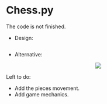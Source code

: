 # Chess.py

The code is not finished.

* Design: <br/>
<div align="center">
  <img src"https://github.com/Milton-Avila/Chess.py/assets/79611719/a98cac4a-4928-4ba4-8eb0-7dc319252e3d"/>
</div>

* Alternative: <br/>
<div align="center">
 <img src="https://github.com/Milton-Avila/Chess.py/assets/79611719/f8672c30-cc3e-4958-9b2c-e65349a23750"/>
</div>

Left to do:
* Add the pieces movement.
* Add game mechanics.
